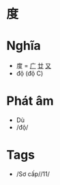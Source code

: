 # 度

# Nghĩa
* 度 = [广](广.md) [廿](廿.md) [又](又.md)
* độ (độ C)

# Phát âm
* Dù
*  /độ/

# Tags
* /Sơ cấp//11/

<script>window.HANZI_FIELD='度';</script>
